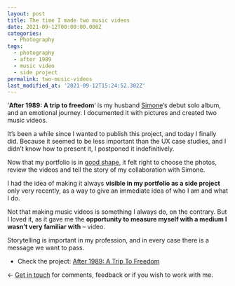 ```yaml
---
layout: post
title: The time I made two music videos
date: 2021-09-12T00:00:00.000Z
categories:
  - Photography
tags:
  - photography
  - after 1989
  - music video
  - side project
permalink: two-music-videos
last_modified_at: '2021-09-12T15:24:52.302Z'
---
```

‘**After 1989: A trip to freedom**‘ is my husband [Simone](https://minutestomidnight.co.uk/)‘s debut solo album, and an emotional journey. I documented it with pictures and created two music videos.

It’s been a while since I wanted to publish this project, and today I finally did. Because it seemed to be less important than the UX case studies, and I didn’t know how to present it, I postponed it indefinitively.

Now that my portfolio is in [good shape](/silvia-maggi-portfolio/), it felt right to choose the photos, review the videos and tell the story of my collaboration with Simone.

I had the idea of making it always **visible in my portfolio as a side project** only very recently, as a way to give an immediate idea of who I am and what I do.

Not that making music videos is something I always do, on the contrary. But I loved it, as it gave me the **opportunity to measure myself with a medium I wasn’t very familiar with** – video.

Storytelling is important in my profession, and in every case there is a message we want to pass.

* Check the project: [After 1989: A Trip To Freedom](/portfolio/after-1989-a-trip-to-freedom/)

&larr; [Get in touch](/get-in-touch-silviamaggi/) for comments, feedback or if you wish to work with me.
